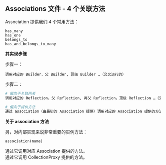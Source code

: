 ## Associations 文件 - 4 个关联方法

Association 提供我们 4 个常用方法：

```
has_many
has_one
belongs_to
has_and_belongs_to_many
```

**其实现步骤**

步骤一：


```
调用对应的 Builder，父 Builder, 顶级 Builder …（交叉进行的）
```

步骤二：

```sh
# 偏向于关联两者
调用对应的 Reflection，父 Reflection, 再父 Reflection，顶级 Reflection …（交叉进行的）

# 偏向于提供方法
通过 association（由最初的 Association 提供）调用对应的 Association 提供的方法 …（交叉进行的）
```

**关于 association 方法**

另，对内部实现来说非常重要的实例方法：

```
association(name)
```

通过它调用对应 Association 提供的方法。
<br>
通过它调用 CollectionProxy 提供的方法。

